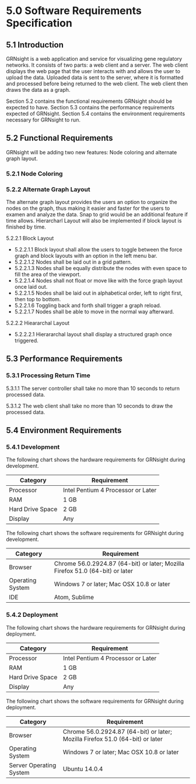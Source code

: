 # 5.0 Software Requirements Specification

## 5.1 Introduction
GRNsight is a web application and service for visualizing gene regulatory networks. It consists of two parts: a web client and a server. The web client displays the web page that the user interacts with and allows the user to upload the data. Uploaded data is sent to the server, where it is formatted and processed before being returned to the web client. The web client then draws the data as a graph.

Section 5.2 contains the functional requirements GRNsight should be expected to have. Section 5.3 contains the performance requirements expected of GRNsight. Section 5.4 contains the environment requirements necessary for GRNsight to run.

## 5.2 Functional Requirements
GRNsight will be adding two new features: Node coloring and alternate graph layout.

### 5.2.1 Node Coloring

### 5.2.2 Alternate Graph Layout
The alternate graph layout provides the users an option to organize the nodes on the graph, thus making it easier and faster for the users to examen and analyze the data. Snap to grid would be an additional feature if time allows. Hierarcharl Layout will also be implemented if block layout is finished by time.

5.2.2.1 Block Layout
  - 5.2.2.1.1 Block layout shall allow the users to toggle between the force graph and block layouts with an option in the left menu bar.
  - 5.2.2.1.2 Nodes shall be laid out in a grid pattern.
  - 5.2.2.1.3 Nodes shall be equally distribute the nodes with even space to fill the area of the viewport.
  - 5.2.2.1.4 Nodes shall not float or move like with the force graph layout once laid out.
  - 5.2.2.1.5 Nodes shall be laid out in alphabetical order, left to right first, then top to bottom.
  - 5.2.2.1.6 Toggling back and forth shall trigger a graph reload.
  - 5.2.2.1.7 Nodes shall be able to move in the normal way afterward.
  
5.2.2.2 Hieararchal Layout
  - 5.2.2.2.1 Hierararchal layout shall display a structured graph once triggered.


## 5.3 Performance Requirements
### 5.3.1 Processing Return Time

5.3.1.1 The server controller shall take no more than 10 seconds to return processed data.

5.3.1.2 The web client shall take no more than 10 seconds to draw the processed data.

## 5.4 Environment Requirements
### 5.4.1 Development

The following chart shows the hardware requirements for GRNsight during development.

|Category|Requirement|
|--------|-----------|
|Processor|Intel Pentium 4 Processor or Later|
|RAM|1 GB|
|Hard Drive Space|2 GB|
|Display|Any|

The following chart shows the software requirements for GRNsight during development.

|Category|Requirement|
|--------|-----------|
|Browser| Chrome 56.0.2924.87 (64-bit) or later; Mozilla Firefox 51.0 (64-bit) or later |
|Operating System|Windows 7 or later; Mac OSX 10.8 or later|
|IDE|Atom, Sublime|

### 5.4.2 Deployment
The following chart shows the hardware requirements for GRNsight during deployment.

|Category|Requirement|
|--------|-----------|
|Processor|Intel Pentium 4 Processor or Later|
|RAM|1 GB|
|Hard Drive Space|2 GB|
|Display|Any|

The following chart shows the software requirements for GRNsight during deployment.

|Category|Requirement|
|--------|-----------|
|Browser| Chrome 56.0.2924.87 (64-bit) or later; Mozilla Firefox 51.0 (64-bit) or later |
|Operating System|Windows 7 or later; Mac OSX 10.8 or later|
|Server Operating System|Ubuntu 14.0.4|
